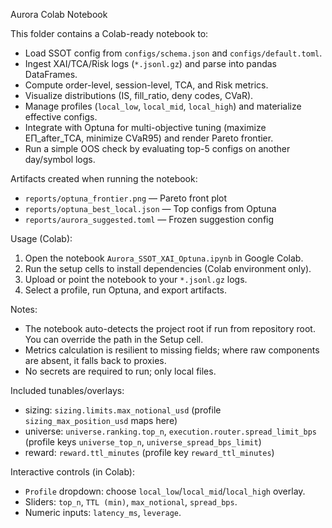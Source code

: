 Aurora Colab Notebook

This folder contains a Colab-ready notebook to:

- Load SSOT config from `configs/schema.json` and `configs/default.toml`.
- Ingest XAI/TCA/Risk logs (`*.jsonl.gz`) and parse into pandas DataFrames.
- Compute order-level, session-level, TCA, and Risk metrics.
- Visualize distributions (IS, fill_ratio, deny codes, CVaR).
- Manage profiles (`local_low`, `local_mid`, `local_high`) and materialize effective configs.
- Integrate with Optuna for multi-objective tuning (maximize EΠ_after_TCA, minimize CVaR95) and render Pareto frontier.
- Run a simple OOS check by evaluating top-5 configs on another day/symbol logs.

Artifacts created when running the notebook:

- `reports/optuna_frontier.png` — Pareto front plot
- `reports/optuna_best_local.json` — Top configs from Optuna
- `reports/aurora_suggested.toml` — Frozen suggestion config

Usage (Colab):

1) Open the notebook `Aurora_SSOT_XAI_Optuna.ipynb` in Google Colab.
2) Run the setup cells to install dependencies (Colab environment only).
3) Upload or point the notebook to your `*.jsonl.gz` logs.
4) Select a profile, run Optuna, and export artifacts.

Notes:

- The notebook auto-detects the project root if run from repository root. You can override the path in the Setup cell.
- Metrics calculation is resilient to missing fields; where raw components are absent, it falls back to proxies.
- No secrets are required to run; only local files.

Included tunables/overlays:

- sizing: `sizing.limits.max_notional_usd` (profile `sizing_max_position_usd` maps here)
- universe: `universe.ranking.top_n`, `execution.router.spread_limit_bps` (profile keys `universe_top_n`, `universe_spread_bps_limit`)
- reward: `reward.ttl_minutes` (profile key `reward_ttl_minutes`)

Interactive controls (in Colab):

- `Profile` dropdown: choose `local_low`/`local_mid`/`local_high` overlay.
- Sliders: `top_n`, `TTL (min)`, `max_notional`, `spread_bps`.
- Numeric inputs: `latency_ms`, `leverage`.
